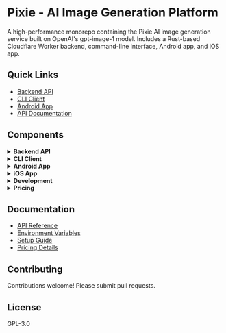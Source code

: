 # Pixie - AI Image Generation Platform

A high-performance monorepo containing the Pixie AI image generation service built on OpenAI's gpt-image-1 model. Includes a Rust-based Cloudflare Worker backend, command-line interface, Android app, and iOS app.

## Quick Links

- [Backend API](https://openai-image-proxy.guitaripod.workers.dev)
- [CLI Client](#cli-client)
- [Android App](#android-app)
- [API Documentation](#backend-api)

## Components

<details>
<summary><b>Backend API</b></summary>

### Overview
High-performance Rust-based Cloudflare Worker that provides OpenAI-compatible image generation with enhanced features:
- Automatic image storage in Cloudflare R2
- Usage tracking and analytics
- Public galleries
- Credit-based billing system
- OAuth authentication (GitHub, Google, Apple*)

*Apple Sign In not supported on Windows servers

### Architecture
- **Runtime**: Cloudflare Workers (Rust/WASM)
- **Database**: Cloudflare D1 (SQLite)
- **Storage**: Cloudflare R2 (S3-compatible)
- **Language**: Rust with worker-rs

### Deployment Modes

#### Official Mode (Hosted Service)
- Managed credit system with payment processing
- No OpenAI API key required from users
- Automatic usage tracking and billing

#### Self-Hosted Mode
- Users provide their own OpenAI API keys
- No credit system or payment processing
- Direct pass-through to OpenAI API

### Quick Setup

1. **Clone and install dependencies**
   ```bash
   git clone https://github.com/guitaripod/pixie.git
   cd pixie
   npm install
   cargo install worker-build
   ```

2. **Configure Cloudflare resources**
   ```bash
   # Create database
   npx wrangler d1 create openai-image-proxy
   
   # Apply migrations
   npx wrangler d1 migrations apply DB --local
   
   # Create R2 bucket
   npx wrangler r2 bucket create openai-image-proxy-images
   ```

3. **Set secrets**
   ```bash
   npx wrangler secret put OPENAI_API_KEY
   npx wrangler secret put GITHUB_CLIENT_SECRET
   npx wrangler secret put GOOGLE_CLIENT_SECRET
   # See docs/ENVIRONMENT_VARIABLES.md for complete list
   ```

4. **Deploy**
   ```bash
   npx wrangler deploy
   ```

### API Endpoints

#### Image Generation
```bash
POST /v1/images/generations
Authorization: Bearer <api-key>

{
  "model": "gpt-image-1",
  "prompt": "A serene mountain landscape",
  "size": "1024x1024",
  "quality": "high"
}
```

#### Image Editing
```bash
POST /v1/images/edits
Authorization: Bearer <api-key>
Content-Type: multipart/form-data

image: <file>
mask: <file> (optional)
prompt: "Add a sunset"
```

#### Other Endpoints
- `GET /v1/images` - Browse public gallery
- `GET /v1/credits/balance` - Check credit balance
- `POST /v1/credits/purchase` - Buy credit packs
- `POST /v1/auth/device/code` - Start device auth flow

Full API documentation: [docs/API.md](docs/API.md)

</details>

<details>
<summary><b>CLI Client</b></summary>

### Installation
```bash
cd cli
cargo install --path .
# Installs as 'pixie'
```

### Authentication
```bash
# OAuth providers
pixie auth github
pixie auth google
pixie auth apple  # Not supported on Windows

# Check status
pixie config
```

### Image Generation
```bash
# Basic generation
pixie generate "A beautiful sunset"

# Advanced options
pixie generate "product photo" \
  -s landscape \      # Size: square, landscape, portrait
  -q medium \         # Quality: low (4-6 credits), medium (16-24), high (62-94)
  -n 3 \              # Generate 3 images
  -b white \          # Background: auto, transparent, white, black
  -f jpeg \           # Format: png, jpeg, webp
  -c 85 \             # Compression (0-100)
  -o ./images         # Output directory
```

### Image Editing
```bash
# Edit local image
pixie edit photo.png "add company logo" --fidelity high

# Edit from gallery
pixie edit gallery:abc123 "enhance colors" -s landscape
```

### Credit Management
```bash
pixie credits              # Check balance
pixie credits history      # Transaction history
pixie credits packs        # Available packs
pixie credits estimate -q high -s 1024x1024  # Cost estimation
```

### Gallery
```bash
pixie gallery list         # Browse public images
pixie gallery mine         # Your images
pixie gallery view <id>    # Image details
```

### Other Commands
```bash
pixie usage --detailed     # API usage statistics
pixie health               # Check service status
pixie admin stats          # Admin only
```

</details>

<details>
<summary><b>Android App</b></summary>

### Overview
Native Android application built with Kotlin and Jetpack Compose, providing a mobile interface for Pixie AI image generation.

### Features
- **Image Generation**: Chat-based interface with batch generation (1-10 images)
- **Image Editing**: Upload and modify existing images with AI
- **Gallery**: Browse public and personal galleries with download/share options
- **Credits**: Balance tracking, usage dashboard, and in-app purchases
- **Authentication**: OAuth with GitHub, Google, and Apple
- **Admin Panel**: System statistics and user management (admin only)

### Technical Stack
- **Language**: Kotlin
- **UI**: Jetpack Compose with Material Design 3
- **Architecture**: MVVM with Clean Architecture
- **Networking**: Retrofit + OkHttp + Moshi
- **Image Loading**: Coil
- **Payments**: RevenueCat
- **Min SDK**: 24 (Android 7.0)
- **Target SDK**: 34 (Android 14)

### Building from Source
```bash
cd android
./gradlew assembleDebug
# APK will be in app/build/outputs/apk/debug/
```

### Configuration
1. Add your OAuth client IDs to `local.properties`:
   ```properties
   GOOGLE_OAUTH_CLIENT_ID=your-client-id
   ```

2. Configure RevenueCat for in-app purchases

3. Update the API endpoint in build configuration if using self-hosted backend

### Google Play Store
Available on Google Play Store with full feature set.

</details>

<details>
<summary><b>iOS App</b></summary>

### Overview
Native iOS application built with UIKit and Swift, providing a mobile interface for Pixie AI image generation with feature parity to the Android app.

### Features
- **Image Generation**: Chat-based interface with batch generation (1-10 images)
- **Image Editing**: Upload and modify existing images with AI
- **Gallery**: Browse public and personal galleries with download/share options
- **Credits**: Balance tracking, usage dashboard, and in-app purchases via RevenueCat
- **Authentication**: OAuth with GitHub, Google, and Apple Sign In
- **Admin Panel**: System statistics and user management (admin only)
- **Offline Support**: Network monitoring and offline indicators
- **Background Tasks**: Efficient background processing for image operations

### Technical Stack
- **Language**: Swift 5.9+
- **UI**: UIKit with programmatic constraints and UIStackViews
- **Architecture**: MVVM with Repository pattern
- **Networking**: URLSession with custom service layer
- **Image Processing**: Native iOS image frameworks
- **Payments**: RevenueCat for in-app purchases
- **Persistence**: Keychain for secure storage
- **Min iOS**: 15.0
- **Target iOS**: 17.0+

### Building from Source
```bash
cd iOS/Pixie
xcodebuild -project Pixie.xcodeproj -scheme Pixie -destination 'platform=iOS Simulator,id=69011470-D880-44F0-A527-480A03C692CA' build
```

### Configuration
1. Add your OAuth client IDs to the project configuration
2. Configure RevenueCat for in-app purchases
3. Update the API endpoint in ConfigurationManager if using self-hosted backend

### App Store
Available on the App Store with full feature set.

</details>

<details>
<summary><b>Development</b></summary>

### Local Development

#### Backend
```bash
# Run with hot reload
npx wrangler dev

# Watch logs
npx wrangler tail

# Run with cargo watch
cargo watch -s "npx wrangler dev"
```

#### CLI
```bash
cd cli
cargo run -- generate "test prompt" -q low
```

#### Android
```bash
cd android
./gradlew installDebug
```

#### iOS
```bash
cd iOS/Pixie
xcodebuild -project Pixie.xcodeproj -scheme Pixie -destination 'platform=iOS Simulator,id=69011470-D880-44F0-A527-480A03C692CA' build
```

### Testing
- Backend: Test with CLI (`cd cli && cargo run -- [args]`)
- Cost optimization: Always use `--quality low` for testing (4-5 credits vs 50-80)
- Database: Check locks in `user_locks` table if requests hang

### Common Commands
```bash
# Apply database migrations
npx wrangler d1 execute openai-image-proxy --file=migrations/001_schema.sql --remote

# Update secrets (never use config files)
npx wrangler secret put OPENAI_API_KEY

# Check service health
curl https://your-worker.workers.dev/
```

### Project Structure
```
├── src/                # Backend source (Rust/Cloudflare Workers)
├── cli/                # CLI application (Rust)
├── android/            # Android app (Kotlin/Jetpack Compose)
├── iOS/                # iOS app (Swift/UIKit)
├── migrations/         # Database schemas
├── docs/               # Documentation
├── .github/            # CI/CD workflows
└── wrangler.toml      # Worker configuration
```

</details>

<details>
<summary><b>Pricing</b></summary>

### Credit System
Images cost credits based on quality and complexity (prices don't include platform taxes):

| Quality | Typical Cost | USD Equivalent |
|---------|--------------|----------------|
| Low | 4-6 credits | $0.04-0.06 |
| Medium | 16-24 credits | $0.16-0.24 |
| High | 62-94 credits | $0.62-0.94 |

### Credit Packs

| Pack | Credits | Price | Bonus |
|------|---------|-------|-------|
| Starter | 150 | $2.99 | - |
| Basic | 500 | $9.99 | 5% |
| Popular | 1,250 | $24.99 | 10% |
| Pro | 2,500 | $49.99 | 15% |
| Enterprise | 5,000 | $99.99 | 20% |

### Payment Methods
- **Cards**: All major credit/debit cards via Stripe
- **Crypto**: BTC, ETH, DOGE, LTC (Basic pack and above only)

</details>

## Documentation

- [API Reference](docs/API.md)
- [Environment Variables](docs/ENVIRONMENT_VARIABLES.md)
- [Setup Guide](docs/SETUP.md)
- [Pricing Details](docs/pricing.md)

## Contributing

Contributions welcome! Please submit pull requests.

## License

GPL-3.0

